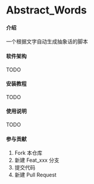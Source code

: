 # Abstract_Words

#### 介绍
一个根据文字自动生成抽象话的脚本

#### 软件架构
TODO


#### 安装教程

TODO

#### 使用说明

TODO

#### 参与贡献

1.  Fork 本仓库
2.  新建 Feat_xxx 分支
3.  提交代码
4.  新建 Pull Request
